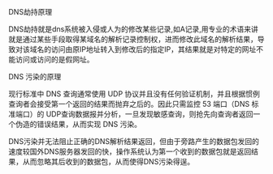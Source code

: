 DNS劫持原理 

DNS劫持就是dns系统被入侵或人为的修改某些记录,如A记录,用专业的术语来讲就是通过某些手段取得某域名的解析记录控制权，进而修改此域名的解析结果，导致对该域名的访问由原IP地址转入到修改后的指定IP，其结果就是对特定的网址不能访问或访问的是假网址。 



DNS 污染的原理

现行标准中 DNS 查询通常使用 UDP 协议并且没有任何验证机制，并且根据惯例查询者会接受第一个返回的结果而抛弃之后的。因此只需监控 53 端口（DNS 标准端口）的 UDP查询数据报并分析，一旦发现敏感查询，则抢先向查询者返回一个伪造的错误结果，从而实现 DNS 污染。 

DNS污染并无法阻止正确的DNS解析结果返回，但由于旁路产生的数据包发回的速度较国外DNS服务器发回的快，操作系统认为第一个收到的数据包就是返回结果，从而忽略其后收到的数据包，从而使得DNS污染得逞。